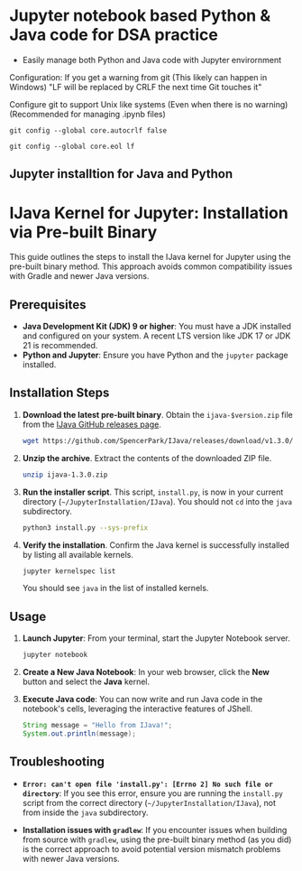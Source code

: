 # Jupyter notebook based Python & Java code for DSA practice
- Easily manage both Python and Java code with Jupyter envirornment

Configuration:
If you get a warning from git (This likely can happen in Windows)
"LF will be replaced by CRLF the next time Git touches it"

Configure git to support Unix like systems (Even when there is no warning)
(Recommended for managing .ipynb files)

`git config --global core.autocrlf false`

`git config --global core.eol lf`


## Jupyter installtion for Java and Python

# IJava Kernel for Jupyter: Installation via Pre-built Binary

This guide outlines the steps to install the IJava kernel for Jupyter using the pre-built binary method. This approach avoids common compatibility issues with Gradle and newer Java versions.

## Prerequisites

-   **Java Development Kit (JDK) 9 or higher**: You must have a JDK installed and configured on your system. A recent LTS version like JDK 17 or JDK 21 is recommended.
-   **Python and Jupyter**: Ensure you have Python and the `jupyter` package installed.

## Installation Steps

1.  **Download the latest pre-built binary**. Obtain the `ijava-$version.zip` file from the [IJava GitHub releases page](https://github.com/SpencerPark/IJava/releases/).

    ```sh
    wget https://github.com/SpencerPark/IJava/releases/download/v1.3.0/ijava-1.3.0.zip
    ```

2.  **Unzip the archive**. Extract the contents of the downloaded ZIP file.

    ```sh
    unzip ijava-1.3.0.zip
    ```

3.  **Run the installer script**. This script, `install.py`, is now in your current directory (`~/JupyterInstallation/IJava`). You should not `cd` into the `java` subdirectory.

    ```sh
    python3 install.py --sys-prefix
    ```

4.  **Verify the installation**. Confirm the Java kernel is successfully installed by listing all available kernels.

    ```sh
    jupyter kernelspec list
    ```
    You should see `java` in the list of installed kernels.

## Usage

1.  **Launch Jupyter**: From your terminal, start the Jupyter Notebook server.

    ```sh
    jupyter notebook
    ```

2.  **Create a New Java Notebook**: In your web browser, click the **New** button and select the **Java** kernel.

3.  **Execute Java code**: You can now write and run Java code in the notebook's cells, leveraging the interactive features of JShell.

    ```java
    String message = "Hello from IJava!";
    System.out.println(message);
    ```

## Troubleshooting

-   **`Error: can't open file 'install.py': [Errno 2] No such file or directory`**: If you see this error, ensure you are running the `install.py` script from the correct directory (`~/JupyterInstallation/IJava`), not from inside the `java` subdirectory.

-   **Installation issues with `gradlew`**: If you encounter issues when building from source with `gradlew`, using the pre-built binary method (as you did) is the correct approach to avoid potential version mismatch problems with newer Java versions.

